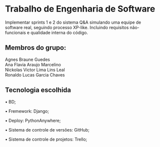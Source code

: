 # Trabalho de Engenharia de Software
Implementar sprints 1 e 2  do sistema Q&amp;A simulando uma equipe de software real, seguindo processo XP-like. Incluindo requisitos não-funcionais e qualidade interna do código.

## Membros do grupo:
Agnes Braune Guedes  
Ana Flavia Araujo Marcelino  
Nickolas Victor Lima Lins Leal  
Ronaldo Lucas Garcia Chaves  

## Tecnologia escolhida
<p>•	BD;</p>
<p>•	Fremework: Django;</p>
<p>•	Deploy: PythonAnywhere;</p>
<p>•	Sistema de controle de versões: GitHub;</p>
<p>•	Sistema de controle de projetos: Trello;</p>


